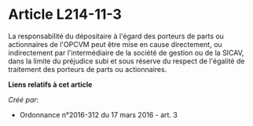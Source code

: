 # Article L214-11-3

La responsabilité du dépositaire à l'égard des porteurs de parts ou actionnaires de l'OPCVM peut être mise en cause
directement, ou indirectement par l'intermédiaire de la société de gestion ou de la SICAV, dans la limite du préjudice subi
et sous réserve du respect de l'égalité de traitement des porteurs de parts ou actionnaires.

**Liens relatifs à cet article**

_Créé par_:

  - Ordonnance n°2016-312 du 17 mars 2016 - art. 3
